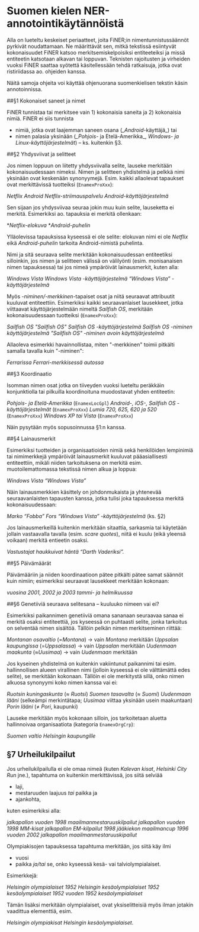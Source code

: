# Suomen kielen NER-annotointikäytännöistä

Alla on lueteltu keskeiset periaatteet, joita FiNER;in nimentunnistussäännöt pyrkivät noudattamaan. Ne määrittävät sen, mitkä tekstissä esiintyvät kokonaisuudet FiNER katsoo merkitsemiskelpoisiksi entiteeteiksi ja missä entiteetin katsotaan alkavan tai loppuvan. Teknisten rajoitusten ja virheiden vuoksi FiNER saattaa syötettä käsitellessään tehdä ratkaisuja, jotka ovat ristiriidassa ao. ohjeiden kanssa.

Näitä samoja ohjeita voi käyttää ohjenuorana suomenkielisen tekstin käsin annotoinnissa.

##§1 Kokonaiset saneet ja nimet

FiNER tunnistaa tai merkitsee vain 1) kokonaisia saneita ja 2) kokonaisia nimiä. FiNER ei siis tunnista
- nimiä, jotka ovat laajemman saneen osana (*_Android*-käyttäjä_) tai
- nimen palasia yksinään (*_Pohjois-* ja Etelä-Amerikka_, _*Windows-* ja Linux-käyttöjärjestelmät_) – ks. kuitenkin §3.

##§2 Yhdysviivat ja selitteet

Jos nimen loppuun on liitetty yhdysviivalla selite, lauseke merkitään kokonaisuudessaan nimeksi. Nimen ja selitteen yhdistelmä ja pelkkä nimi yksinään ovat keskenään synonyymejä. Esim. kaikki allaolevat tapaukset ovat merkittävissä tuotteiksi (`EnamexProXxx`):

_Netflix_
_Android_
_Netflix-striimauspalvelu_
_Android-käyttöjärjestelmä_

Sen sijaan jos yhdysviivaa seuraa jokin muu kuin selite, lauseketta ei merkitä. Esimerkiksi ao. tapauksia ei merkitä ollenkaan:

*_Netflix-elokuva_
*_Android-puhelin_

Ylläolevissa tapauksissa kyseessä ei ole selite: elokuvan nimi ei ole _Netflix_ eikä _Android-puhelin_ tarkoita Android-nimistä puhelinta.

Nimi ja sitä seuraava selite merkitään kokonaisuudessan entiteetiksi silloinkin, jos nimen ja selitteen välissä on välilyönti (esim. monisanaisen nimen tapauksessa) tai jos nimeä ympäröivät lainausmerkit, kuten alla:

_Windows Vista_
_Windows Vista -käyttöjärjestelmä_
_“Windows Vista” -käyttöjärjestelmä_

Myös _-niminen/-merkkinen_-tapaiset osat ja niitä seuraavat attribuutit kuuluvat entiteettiin. Esimerkiksi kaikki seuraavanlaiset lausekkeet, jotka viittaavat käyttöjärjestelmään nimeltä _Sailfish OS_, merkitään kokonaisuudessaan tuotteiksi (`EnamexProXxx`):

_Sailfish OS_
_"Sailfish OS"_
_Sailfish OS -käyttöjärjestelmä_
_Sailfish OS -niminen käyttöjärjestelmä_
_"Sailfish OS" -niminen avoin käyttöjärjestelmä_

Allaoleva esimerkki havainnollistaa, miten "-merkkinen" toimii pitkälti samalla tavalla kuin "-niminen":

_Ferrarissa_
_Ferrari-merkkisessä autossa_

##§3 Koordinaatio

Isomman nimen osat jotka on tiiveyden vuoksi lueteltu peräkkäin konjunktiolla tai pilkuilla koordinoituna muodostavat yhden entiteetin:

_Pohjois- ja Etelä-Amerikka_ (`EnamexLocGpl`)
_Android-, iOS-, Sailfish OS -käyttöjärjestelmät_ (`EnamexProXxx`)
_Lumia 720, 625, 620 ja 520_ (`EnamexProXxx`)
_Windows XP tai Vista_ (`EnamexProXxx`)

Näin pysytään myös sopusoinnussa §1:n kanssa.

##§4 Lainausmerkit

Esimerkiksi tuotteiden ja organisaatioiden nimiä sekä henkilöiden lempinimiä tai nimimerkkejä ympäröivät lainausmerkit kuuluvat pääasiallisesti entiteettiin, mikäli niiden tarkoituksena on merkitä esim. muotoilemattomassa tekstissä nimen alkua ja loppua:

_Windows Vista_
_“Windows Vista”_

Näin lainausmerkkien käsittely on johdonmukaista ja yhtenevää seuraavanlaisten tapausten kanssa, jotka tulisi joka tapauksessa merkitä kokonaisuudessaan:

_Marko “Fobba” Fors_
_“Windows Vista” -käyttöjärjestelmä_ (ks. §2)

Jos lainausmerkeillä kuitenkin merkitään sitaattia, sarkasmia tai käytetään jollain vastaavalla tavalla (esim. _scare quotes_), niitä ei kuulu (eikä yleensä voikaan) merkitä entieetin osaksi.

_Vastustajat haukkuivat häntä “Darth Vaderiksi”._

##§5 Päivämäärät

Päivämääriin ja niiden koordinaatioon pätee pitkälti pätee samat säännöt kuin nimiin; esimerkiksi seuraavat lausekkeet merkitään kokonaan:

_vuosina 2001, 2002 ja 2003_
_tammi- ja helmikuussa_

##§6 Genetiiviä seuraava selitesana – kuuluuko nimeen vai ei?

Esimerkiksi paikannimen genetiiviä omana sananaan seuraavaa sanaa ei merkitä osaksi entiteettiä, jos kyseessä on puhtaasti selite, jonka tarkoitus on selventää nimen sisältöä. Tällöin pelkän nimen merkitseminen riittää:

_Montanan osavaltio_ (=_Montana_) -> vain _Montana_ merkitään
_Uppsalan kaupungissa_ (=_Uppsalassa_) -> vain _Uppsalan_ merkitään
_Uudenmaan maakunta_ (≈_Uusimaa_) -> vain _Uudenmaan_ merkitään

Jos kyseinen yhdistelmä on kuitenkin vakiintunut paikannimi tai esim. hallinnollisen alueen virallinen nimi (jolloin kyseessä ei ole välttämättä edes selite), se merkitään kokonaan. Tällöin ei ole merkitystä sillä, onko nimen alkuosa synonyymi koko nimen kanssa vai ei:

_Ruotsin kuningaskunta_	(≈ _Ruotsi_)
_Suomen tasavalta_ (≈ _Suomi_)
_Uudenmaan lääni_ (selkeämpi merkintätapa; _Uusimaa_ viittaa yksinään usein maakuntaan)
_Porin lääni_ (≠ _Pori_, kaupunki)

Lauseke merkitään myös kokonaan silloin, jos tarkoitetaan aluetta hallinnoivaa organisaatiota (kategoria `EnamexOrgCrp`):

_Suomen valtio_
_Helsingin kaupungille_

## §7 Urheilukilpailut

Jos urheilukilpailulla ei ole omaa nimeä (kuten _Kalevan kisat_, _Helsinki City Run_ jne.), tapahtuma on kuitenkin merkittävissä, jos siitä selviää
- laji,
- mestaruuden laajuus *tai* paikka ja
- ajankohta,

kuten esimerkiksi alla:

_jalkapallon vuoden 1998 maailmanmestaruuskilpailut_
_jalkapallon vuoden 1998 MM-kisat_
_jalkapallon EM-kilpailut 1998_
_jääkiekon maailmancup 1996_
_vuoden 2002 jalkapallon maailmanmestaruuskipailut_

Olympiakisojen tapauksessa tapahtuma merkitään, jos siitä käy ilmi

- vuosi
- paikka *ja/tai* se, onko kyseessä kesä- vai talviolympialaiset.

Esimerkkejä:

_Helsingin olympialaiset 1952_
_Helsingin kesäolympialaiset 1952_
_kesäolympialaiset 1952_
_vuoden 1952 kesäolympialaiset_

Tämän lisäksi merkitään olympialaiset, ovat yksiselitteisiä myös ilman jotakin vaadittua elementtiä, esim. 

_Helsingin olympiakisat_
_Helsingin kesäolympialaiset_.


